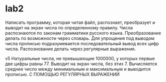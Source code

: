 # lab2
Написать программу, которая читая файл, распознает, преобразует и выводит на экран числа по определенному правилу. 
Числа распознаются по законам грамматики русского языка. Преобразование делать по возможности через словарь.
Для упрощения под выводом числа прописью подразумевается последовательный вывод всех цифр числа. Распознование делать через регулярные выражения. 

v5
Натуральные числа, не превышающие 1000000, у которых первые две цифры равны 77. Выводит на экран числа, без этих 7.
Вычисляется среднее число между минимальным и максимальным и выводится прописью. С ПОМОЩЬЮ РЕГУЛЯРНЫХ ВЫРАЖЕНИЙ
